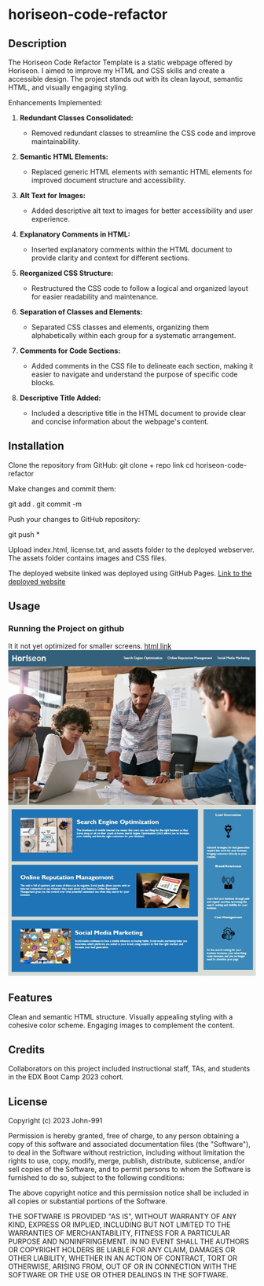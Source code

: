 # horiseon-code-refactor

## Description 
The Horiseon Code Refactor Template is a static webpage offered by Horiseon. I aimed to improve my HTML and CSS skills and create a accessible design. The project stands out with its clean layout, semantic HTML, and visually engaging styling.

Enhancements Implemented:

1. **Redundant Classes Consolidated:**
   - Removed redundant classes to streamline the CSS code and improve maintainability.

2. **Semantic HTML Elements:**
   - Replaced generic HTML elements with semantic HTML elements for improved document structure and accessibility.

3. **Alt Text for Images:**
   - Added descriptive alt text to images for better accessibility and user experience.

4. **Explanatory Comments in HTML:**
   - Inserted explanatory comments within the HTML document to provide clarity and context for different sections.

5. **Reorganized CSS Structure:**
   - Restructured the CSS code to follow a logical and organized layout for easier readability and maintenance.

6. **Separation of Classes and Elements:**
   - Separated CSS classes and elements, organizing them alphabetically within each group for a systematic arrangement.

7. **Comments for Code Sections:**
   - Added comments in the CSS file to delineate each section, making it easier to navigate and understand the purpose of specific code blocks.

8. **Descriptive Title Added:**
   - Included a descriptive title in the HTML document to provide clear and concise information about the webpage's content.

## Installation

Clone the repository from GitHub:
git clone + repo link
cd horiseon-code-refactor

Make changes and commit them:

git add .
git commit -m

Push your changes to  GitHub repository:

git push *

Upload index.html, license.txt, and assets folder to the deployed webserver. The assets folder contains images and CSS files.

The deployed website linked was deployed using GitHub Pages.
[Link to the deployed website](https://john-991.github.io/horiseon-code-refactor/)

## Usage 

### Running the Project on github
It it not yet optimized for smaller screens.
[html link](starter/index.html)
![Project Logo](starter/assets/images/screenshot.jpg)



## Features

Clean and semantic HTML structure.
Visually appealing styling with a cohesive color scheme.
Engaging images to complement the content.

## Credits

Collaborators on this project included instructional staff, TAs, and students in the EDX Boot Camp 2023 cohort. 

## License

Copyright (c) 2023 John-991

Permission is hereby granted, free of charge, to any person obtaining a copy
of this software and associated documentation files (the "Software"), to deal
in the Software without restriction, including without limitation the rights
to use, copy, modify, merge, publish, distribute, sublicense, and/or sell
copies of the Software, and to permit persons to whom the Software is
furnished to do so, subject to the following conditions:

The above copyright notice and this permission notice shall be included in all
copies or substantial portions of the Software.

THE SOFTWARE IS PROVIDED "AS IS", WITHOUT WARRANTY OF ANY KIND, EXPRESS OR
IMPLIED, INCLUDING BUT NOT LIMITED TO THE WARRANTIES OF MERCHANTABILITY,
FITNESS FOR A PARTICULAR PURPOSE AND NONINFRINGEMENT. IN NO EVENT SHALL THE
AUTHORS OR COPYRIGHT HOLDERS BE LIABLE FOR ANY CLAIM, DAMAGES OR OTHER
LIABILITY, WHETHER IN AN ACTION OF CONTRACT, TORT OR OTHERWISE, ARISING FROM,
OUT OF OR IN CONNECTION WITH THE SOFTWARE OR THE USE OR OTHER DEALINGS IN THE
SOFTWARE.
